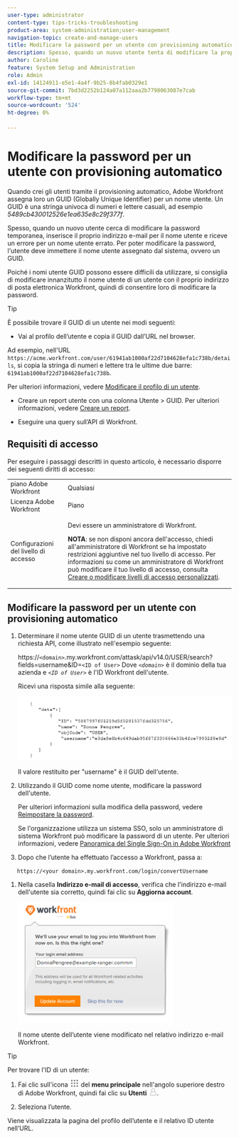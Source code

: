 ```yaml
---
user-type: administrator
content-type: tips-tricks-troubleshooting
product-area: system-administration;user-management
navigation-topic: create-and-manage-users
title: Modificare la password per un utente con provisioning automatico
description: Spesso, quando un nuovo utente tenta di modificare la propria password temporanea, immette il proprio indirizzo e-mail e riceve un errore in caso di nome utente errato. Devono immettere il nome utente assegnato dal sistema, ovvero il GUID (Globally Unique Identifier). Poiché un GUID è difficile da ricordare e utilizzare, si consiglia di modificare il nome utente di un nuovo utente con il proprio indirizzo di posta elettronica Workfront, quindi di consentire la modifica della password.
author: Caroline
feature: System Setup and Administration
role: Admin
exl-id: 14124911-e5e1-4a4f-9b25-8b4fab0329e1
source-git-commit: 7bd3d2252b124a07a112aaa2b7798063087e7cab
workflow-type: tm+mt
source-wordcount: '524'
ht-degree: 0%

---
```


# Modificare la password per un utente con provisioning automatico

Quando crei gli utenti tramite il provisioning automatico, Adobe Workfront assegna loro un GUID (Globally Unique Identifier) per un nome utente. Un GUID è una stringa univoca di numeri e lettere casuali, ad esempio *5489cb430012526e1ea635e8c29f377f*.

Spesso, quando un nuovo utente cerca di modificare la password temporanea, inserisce il proprio indirizzo e-mail per il nome utente e riceve un errore per un nome utente errato. Per poter modificare la password, l&#39;utente deve immettere il nome utente assegnato dal sistema, ovvero un GUID.

Poiché i nomi utente GUID possono essere difficili da utilizzare, si consiglia di modificare innanzitutto il nome utente di un utente con il proprio indirizzo di posta elettronica Workfront, quindi di consentire loro di modificare la password.

>[!TIP]
>
>È possibile trovare il GUID di un utente nei modi seguenti:
>
>* Vai al profilo dell’utente e copia il GUID dall’URL nel browser.
>
>  Ad esempio, nell&#39;URL `https://acme.workfront.com/user/61941ab1000af22d7104628efa1c738b/details`, si copia la stringa di numeri e lettere tra le ultime due barre: `61941ab1000af22d7104628efa1c738b`.
>
>  Per ulteriori informazioni, vedere [Modificare il profilo di un utente](../../../administration-and-setup/add-users/create-and-manage-users/edit-a-users-profile.md).
>
>* Creare un report utente con una colonna Utente > GUID. Per ulteriori informazioni, vedere [Creare un report](../../../reports-and-dashboards/reports/creating-and-managing-reports/create-report.md).
>
>* Eseguire una query sull’API di Workfront.
>

## Requisiti di accesso

Per eseguire i passaggi descritti in questo articolo, è necessario disporre dei seguenti diritti di accesso:

<table style="table-layout:auto"> 
 <col> 
 <col> 
 <tbody> 
  <tr> 
   <td role="rowheader">piano Adobe Workfront</td> 
   <td>Qualsiasi</td> 
  </tr> 
  <tr> 
   <td role="rowheader">Licenza Adobe Workfront</td> 
   <td>Piano</td> 
  </tr> 
  <tr> 
   <td role="rowheader">Configurazioni del livello di accesso</td> 
   <td> <p>Devi essere un amministratore di Workfront.</p> <p><b>NOTA</b>: se non disponi ancora dell'accesso, chiedi all'amministratore di Workfront se ha impostato restrizioni aggiuntive nel tuo livello di accesso. Per informazioni su come un amministratore di Workfront può modificare il tuo livello di accesso, consulta <a href="../../../administration-and-setup/add-users/configure-and-grant-access/create-modify-access-levels.md" class="MCXref xref">Creare o modificare livelli di accesso personalizzati</a>.</p> </td> 
  </tr> 
 </tbody> 
</table>

## Modificare la password per un utente con provisioning automatico

1. Determinare il nome utente GUID di un utente trasmettendo una richiesta API, come illustrato nell&#39;esempio seguente:

   https://`<domain>`.my.workfront.com/attask/api/v14.0/USER/search?fields=username&amp;ID=`<ID of User>` Dove *`<domain>`* è il dominio della tua azienda e *`<ID of User>`* è l&#39;ID Workfront dell&#39;utente.

   Ricevi una risposta simile alla seguente:

   ![](assets/get-guid.png)

   Il valore restituito per &quot;username&quot; è il GUID dell&#39;utente.

1. Utilizzando il GUID come nome utente, modificare la password dell&#39;utente.

   Per ulteriori informazioni sulla modifica della password, vedere [Reimpostare la password](../../../workfront-basics/manage-your-account-and-profile/managing-your-workfront-account/reset-your-password.md).

   Se l&#39;organizzazione utilizza un sistema SSO, solo un amministratore di sistema Workfront può modificare la password di un utente. Per ulteriori informazioni, vedere [Panoramica del Single Sign-On in Adobe Workfront](../../../administration-and-setup/add-users/single-sign-on/sso-in-workfront.md)

1. Dopo che l’utente ha effettuato l’accesso a Workfront, passa a:

```
   https://<your domain>.my.workfront.com/login/convertUsername
```

1. Nella casella **Indirizzo e-mail di accesso**, verifica che l&#39;indirizzo e-mail dell&#39;utente sia corretto, quindi fai clic su **Aggiorna account**.

   ![](assets/guidusername-350x272.png)

   Il nome utente dell’utente viene modificato nel relativo indirizzo e-mail Workfront.

>[!TIP]
>
>Per trovare l&#39;ID di un utente:
>
>1. Fai clic sull&#39;icona ![](assets/main-menu-icon.png) del **menu principale** nell&#39;angolo superiore destro di Adobe Workfront, quindi fai clic su **Utenti** ![](assets/users-icon-in-main-menu.png).
>
>1. Seleziona l’utente.
>
>   Viene visualizzata la pagina del profilo dell’utente e il relativo ID utente nell’URL.
>
